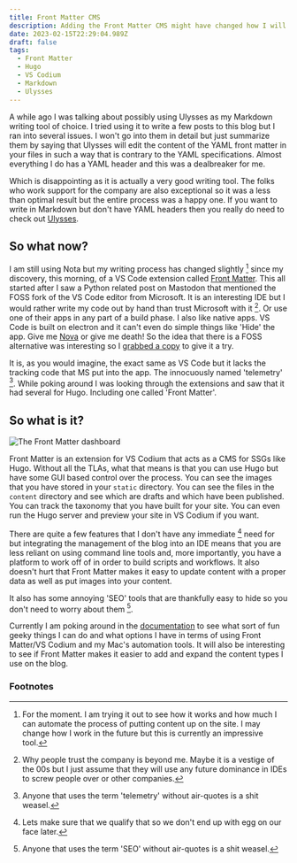 ```yaml
---
title: Front Matter CMS
description: Adding the Front Matter CMS might have changed how I will be using my blog
date: 2023-02-15T22:29:04.989Z
draft: false
tags:
  - Front Matter
  - Hugo
  - VS Codium
  - Markdown
  - Ulysses
---
```


A while ago I was talking about possibly using Ulysses as my Markdown writing tool of choice. I tried using it to write a few posts to this blog but I ran into several issues. I won't go into them in detail but just summarize them by saying that Ulysses will edit the content of the YAML front matter in your files in such a way that is contrary to the YAML specifications. Almost everything I do has a YAML header and this was a dealbreaker for me. 

Which is disappointing as it is actually a very good writing tool. The folks who work support for the company are also exceptional so it was a less than optimal result but the entire process was a happy one. If you want to write in Markdown but don't have YAML headers then you really do need to check out [Ulysses](https://ulysses.app/).

## So what now?

I am still using Nota but my writing process has changed slightly [^1] since my discovery, this morning, of a VS Code extension called [Front Matter](https://frontmatter.codes). This all started after I saw a Python related post on Mastodon that mentioned the FOSS fork of the VS Code editor from Microsoft. It is an interesting IDE but I would rather write my code out by hand than trust Microsoft with it [^2]. Or use one of their apps in any part of a build phase. I also like native apps. VS Code is built on electron and it can't even do simple things like 'Hide' the app. Give me [Nova](https://nova.app/) or give me death! So the idea that there is a FOSS alternative was interesting so I [grabbed a copy](https://vscodium.com) to give it a try. 

It is, as you would imagine, the exact same as VS Code but it lacks the tracking code that MS put into the app. The innocuously named 'telemetry' [^3]. While poking around I was looking through the extensions and saw that it had several for Hugo. Including one called 'Front Matter'. 

## So what is it?

![The Front Matter dashboard](/images/frontmatterdashboard.jpg)

Front Matter is an extension for VS Codium that acts as a CMS for SSGs like Hugo. Without all the TLAs, what that means is that you can use Hugo but have some GUI based control over the process. You can see the images that you have stored in your `static` directory. You can see the files in the `content` directory and see which are drafts and which have been published. You can track the taxonomy that you have built for your site. You can even run the Hugo server and preview your site in VS Codium if you want.

There are quite a few features that I don't have any immediate [^4] need for but integrating the management of the blog into an IDE means that you are less reliant on using command line tools and, more importantly, you have a platform to work off of in order to build scripts and workflows. It also doesn't hurt that Front Matter makes it easy to update content with a proper data as well as put images into your content. 

It also has some annoying 'SEO' tools that are thankfully easy to hide so you don't need to worry about them [^5].

Currently I am poking around in the [documentation](https://frontmatter.codes/docs) to see what sort of fun geeky things I can do  and what options I have in terms of using Front Matter/VS Codium and my Mac's automation tools. It will also be interesting to see if Front Matter makes it easier to add and expand the content types I use on the blog. 

### Footnotes

[^1]: For the moment. I am trying it out to see how it works and how much I can automate the process of putting content up on the site. I may change how I work in the future but this is currently an impressive tool.

[^2]: Why people trust the company is beyond me. Maybe it is a vestige of the 00s but I just assume that they will use any future dominance in IDEs to screw people over or other companies. 

[^3]: Anyone that uses the term 'telemetry' without air-quotes is a shit weasel. 

[^4]: Lets make sure that we qualify that so we don't end up with egg on our face later.

[^5]: Anyone that uses the term 'SEO' without air-quotes is a shit weasel. 